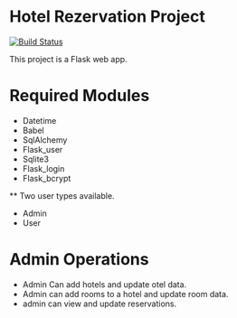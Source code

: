 # Hotel Rezervation Project

[![Build Status](https://travis-ci.org/joemccann/dillinger.svg?branch=master)](https://travis-ci.org/joemccann/dillinger)

This project is a Flask web app.

# Required Modules
- Datetime
- Babel
- SqlAlchemy
- Flask_user
- Sqlite3
- Flask_login
- Flask_bcrypt

** Two user types available.
- Admin
- User

# Admin Operations
- Admin Can add hotels and update otel data.
- Admin can add rooms to a hotel and update room data.
- admin can view and update reservations.

